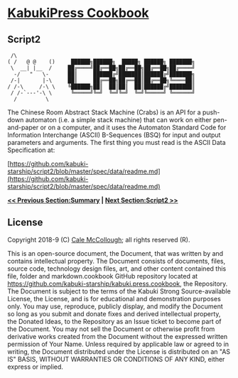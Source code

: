 # [KabukiPress Cookbook](../readme.md)

## Script2

```AsciiArt             
 /\
( /   @ @    ()     ██████╗██████╗  █████╗ ██████╗ ███████╗
 \  __| |__  /     ██╔════╝██╔══██╗██╔══██╗██╔══██╗██╔════╝
  -/   "   \-      ██║     ██████╔╝███████║██████╔╝███████╗
 /-|       |-\     ██║     ██╔══██╗██╔══██║██╔══██╗╚════██║
/ /-\     /-\ \    ╚██████╗██║  ██║██║  ██║██████╔╝███████║
 / /-`---'-\ \      ╚═════╝╚═╝  ╚═╝╚═╝  ╚═╝╚═════╝ ╚══════╝
  /         \     
```

The Chinese Room Abstract Stack Machine (Crabs) is an API for a push-down automaton (i.e. a simple stack machine) that can work on either pen-and-paper or on a computer, and it uses the Automaton Standard Code for Information Interchange (ASCII) B-Sequences (BSQ) for input and output parameters and arguments. The first thing you must read is the ASCII Data Specification at:

[https://github.com/kabuki-starship/script2/blob/master/spec/data/readme.md](https://github.com/kabuki-starship/script2/blob/master/spec/data/readme.md)

**[<< Previous Section:Summary](./summary.md) | [Next Section:Script2 >>](../script2/readme.md)**

## License

Copyright 2018-9 (C) [Cale McCollough](https://calemccollough.github.io); all rights reserved (R).

This is an open-source document, the Document, that was written by and contains intellectual property. The Document consists of documents, files, source code, technology design files, art, and other content contained this file, folder and markdown.cookbook GitHub repository located at <https://github.com/kabuki-starship/kabuki.press.cookbook>, the Repository. The Document is subject to the terms of the Kabuki Strong Source-available License, the License, and is for educational and demonstration purposes only. You may use, reproduce, publicly display, and modify the Document so long as you submit and donate fixes and derived intellectual property, the Donated Ideas, to the Repository as an Issue ticket to become part of the Document. You may not sell the Document or otherwise profit from derivative works created from the Document without the expressed written permission of Your Name. Unless required by applicable law or agreed to in writing, the Document distributed under the License is distributed on an "AS IS" BASIS, WITHOUT WARRANTIES OR CONDITIONS OF ANY KIND, either express or implied.
